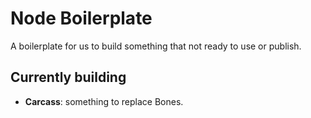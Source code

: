 # Node Boilerplate

A boilerplate for us to build something that not ready to use or publish.

## Currently building

* **Carcass**: something to replace Bones.
